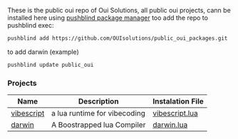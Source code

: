 These is the public oui repo of Oui Solutions, all public oui projects, cann be installed here
using [pushblind package manager](https://github.com/OUIsolutions/PushBlind)
too add the repo to pushblind exec:
```bash
pushblind add https://github.com/OUIsolutions/public_oui_packages.git  all.lua  --name public_oui
```
to add darwin (example)
```bash
pushblind update public_oui 
```

### Projects 
| Name                                                    | Description                   | Instalation File                          | 
|---------------------------------------------------------|-------------------------------|-------------------------------------------|
|[vibescript](https://github.com/OUIsolutions/VibeScript) |a lua runtime for vibecoding   | [vibescript.lua](/vibescript.lua)         |
|[darwin](https://github.com/OUIsolutions/Darwin)         |A Boostrapped lua Compiler     | [darwin.lua](/darwin.lua)                 |


